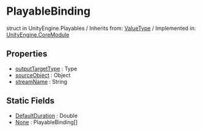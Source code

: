 # PlayableBinding
struct in UnityEngine.Playables
 / Inherits from: <a href="https://docs.unity3d.com/6000.0/Documentation/ScriptReference/ValueType.html" target="_blank">ValueType</a> / Implemented in: <a href="https://docs.unity3d.com/6000.0/Documentation/ScriptReference/UnityEngine.CoreModule.html" target="_blank">UnityEngine.CoreModule</a>
## Properties
- <a href="https://docs.unity3d.com/6000.0/Documentation/ScriptReference/PlayableBinding-outputTargetType.html" target="_blank">outputTargetType</a> : Type
- <a href="https://docs.unity3d.com/6000.0/Documentation/ScriptReference/PlayableBinding-sourceObject.html" target="_blank">sourceObject</a> : Object
- <a href="https://docs.unity3d.com/6000.0/Documentation/ScriptReference/PlayableBinding-streamName.html" target="_blank">streamName</a> : String
## Static Fields
- <a href="https://docs.unity3d.com/6000.0/Documentation/ScriptReference/PlayableBinding-DefaultDuration.html" target="_blank">DefaultDuration</a> : Double
- <a href="https://docs.unity3d.com/6000.0/Documentation/ScriptReference/PlayableBinding-None.html" target="_blank">None</a> : PlayableBinding[]
